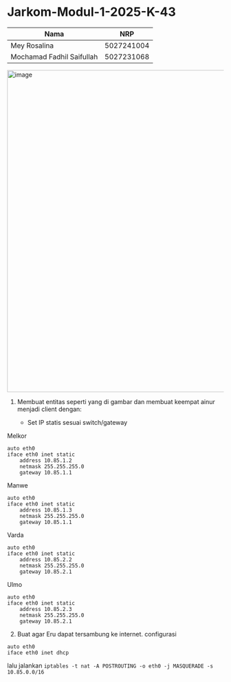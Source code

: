 # Jarkom-Modul-1-2025-K-43

| Nama | NRP |
|------------|--------------|
| Mey Rosalina     | 5027241004    |
| Mochamad Fadhil Saifullah   | 5027231068       |


<img width="1206" height="747" alt="image" src="https://github.com/user-attachments/assets/dd2e27b7-f3af-4233-aa4f-e15dc6336b39" />

1. Membuat entitas seperti yang di gambar dan membuat keempat ainur menjadi client dengan:

   - Set IP statis sesuai switch/gateway
  
Melkor
```
auto eth0
iface eth0 inet static
    address 10.85.1.2
    netmask 255.255.255.0
    gateway 10.85.1.1
```
Manwe
```
auto eth0
iface eth0 inet static
    address 10.85.1.3
    netmask 255.255.255.0
    gateway 10.85.1.1
```

Varda
```
auto eth0
iface eth0 inet static
    address 10.85.2.2
    netmask 255.255.255.0
    gateway 10.85.2.1
```

Ulmo
```
auto eth0
iface eth0 inet static
    address 10.85.2.3
    netmask 255.255.255.0
    gateway 10.85.2.1
```

2. Buat agar Eru dapat tersambung ke internet.
configurasi
```
auto eth0
iface eth0 inet dhcp
```
lalu jalankan ```iptables -t nat -A POSTROUTING -o eth0 -j MASQUERADE -s 10.85.0.0/16```



